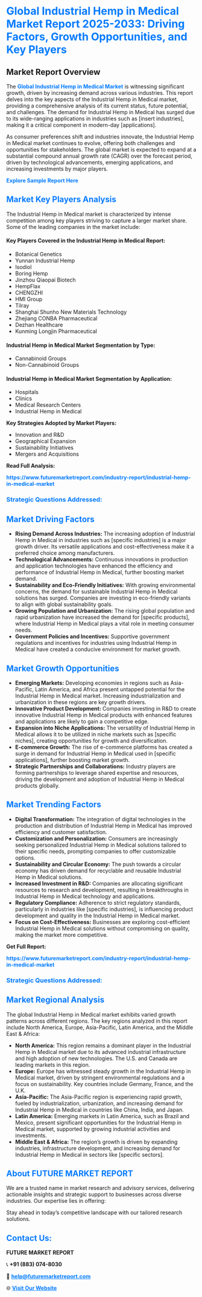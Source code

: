 <h1 style="color: #007BFF;">Global Industrial Hemp in Medical Market Report 2025-2033: Driving Factors, Growth Opportunities, and Key Players</h1>

<section id="overview">
<h2>Market Report Overview</h2>
<p>The <a href="https://www.futuremarketreport.com/industry-report/industrial-hemp-in-medical-market" style="color: #007BFF; text-decoration: none;"><strong>Global Industrial Hemp in Medical Market</strong></a> is witnessing significant growth, driven by increasing demand across various industries. This report delves into the key aspects of the Industrial Hemp in Medical market, providing a comprehensive analysis of its current status, future potential, and challenges. The demand for Industrial Hemp in Medical has surged due to its wide-ranging applications in industries such as [insert industries], making it a critical component in modern-day [applications].</p>
<p>As consumer preferences shift and industries innovate, the Industrial Hemp in Medical market continues to evolve, offering both challenges and opportunities for stakeholders. The global market is expected to expand at a substantial compound annual growth rate (CAGR) over the forecast period, driven by technological advancements, emerging applications, and increasing investments by major players.</p>
</section>

<section id="overview">
<p><a href="https://www.futuremarketreport.com/request-sample/reportId=125728" style="color: #007BFF; text-decoration: none;"><strong>Explore Sample Report Here</strong></a></p>
</section>

<section id="key-players">
<h2 style="color: #007BFF;">Market Key Players Analysis</h2>
<p>The Industrial Hemp in Medical market is characterized by intense competition among key players striving to capture a larger market share. Some of the leading companies in the market include:</p>
<h4>Key Players Covered in the Industrial Hemp in Medical Report:</h4>
<ul><li>Botanical Genetics</li><li>Yunnan Industrial Hemp</li><li>Isodiol</li><li>Boring Hemp</li><li>Jinzhou Qiaopai Biotech</li><li>HempFlax</li><li>CHENGZHI</li><li>HMI Group</li><li>Tilray</li><li>Shanghai Shunho New Materials Technology</li><li>Zhejiang CONBA Pharmaceutical</li><li>Dezhan Healthcare</li><li>Kunming Longjin Pharmaceutical</li></ul>
<h4>Industrial Hemp in Medical Market Segmentation by Type:</h4>
<ul><li>Cannabinoid Groups</li><li>Non-Cannabinoid Groups</li></ul>

<h4>Industrial Hemp in Medical Market Segmentation by Application:</h4>
<ul><li>Hospitals</li><li>Clinics</li><li>Medical Research Centers</li><li>Industrial Hemp in Medical</li></ul>
<p><strong>Key Strategies Adopted by Market Players:</strong></p>
<ul>
<li>Innovation and R&D</li>
<li>Geographical Expansion</li>
<li>Sustainability Initiatives</li>
<li>Mergers and Acquisitions</li>
</ul>
</section>

<section>
<p><strong>Read Full Analysis: </strong></p><a href="https://www.futuremarketreport.com/industry-report/industrial-hemp-in-medical-market" style="color: #007BFF; text-decoration: none;"><strong>https://www.futuremarketreport.com/industry-report/industrial-hemp-in-medical-market</strong></a>
<h3 style="color: #007BFF;">Strategic Questions Addressed:</h3>
</section>

<section id="driving-factors">
<h2 style="color: #007BFF;">Market Driving Factors</h2>
<ul>
<li><strong>Rising Demand Across Industries:</strong> The increasing adoption of Industrial Hemp in Medical in industries such as [specific industries] is a major growth driver. Its versatile applications and cost-effectiveness make it a preferred choice among manufacturers.</li>
<li><strong>Technological Advancements:</strong> Continuous innovations in production and application technologies have enhanced the efficiency and performance of Industrial Hemp in Medical, further boosting market demand.</li>
<li><strong>Sustainability and Eco-Friendly Initiatives:</strong> With growing environmental concerns, the demand for sustainable Industrial Hemp in Medical solutions has surged. Companies are investing in eco-friendly variants to align with global sustainability goals.</li>
<li><strong>Growing Population and Urbanization:</strong> The rising global population and rapid urbanization have increased the demand for [specific products], where Industrial Hemp in Medical plays a vital role in meeting consumer needs.</li>
<li><strong>Government Policies and Incentives:</strong> Supportive government regulations and incentives for industries using Industrial Hemp in Medical have created a conducive environment for market growth.</li>
</ul>
</section>

<section id="growth-opportunities">
<h2 style="color: #007BFF;">Market Growth Opportunities</h2>
<ul>
<li><strong>Emerging Markets:</strong> Developing economies in regions such as Asia-Pacific, Latin America, and Africa present untapped potential for the Industrial Hemp in Medical market. Increasing industrialization and urbanization in these regions are key growth drivers.</li>
<li><strong>Innovative Product Development:</strong> Companies investing in R&D to create innovative Industrial Hemp in Medical products with enhanced features and applications are likely to gain a competitive edge.</li>
<li><strong>Expansion into Niche Applications:</strong> The versatility of Industrial Hemp in Medical allows it to be utilized in niche markets such as [specific niches], creating opportunities for growth and diversification.</li>
<li><strong>E-commerce Growth:</strong> The rise of e-commerce platforms has created a surge in demand for Industrial Hemp in Medical used in [specific applications], further boosting market growth.</li>
<li><strong>Strategic Partnerships and Collaborations:</strong> Industry players are forming partnerships to leverage shared expertise and resources, driving the development and adoption of Industrial Hemp in Medical products globally.</li>
</ul>
</section>

<section id="trending-factors">
<h2 style="color: #007BFF;">Market Trending Factors</h2>
<ul>
<li><strong>Digital Transformation:</strong> The integration of digital technologies in the production and distribution of Industrial Hemp in Medical has improved efficiency and customer satisfaction.</li>
<li><strong>Customization and Personalization:</strong> Consumers are increasingly seeking personalized Industrial Hemp in Medical solutions tailored to their specific needs, prompting companies to offer customizable options.</li>
<li><strong>Sustainability and Circular Economy:</strong> The push towards a circular economy has driven demand for recyclable and reusable Industrial Hemp in Medical solutions.</li>
<li><strong>Increased Investment in R&D:</strong> Companies are allocating significant resources to research and development, resulting in breakthroughs in Industrial Hemp in Medical technology and applications.</li>
<li><strong>Regulatory Compliance:</strong> Adherence to strict regulatory standards, particularly in industries like [specific industries], is influencing product development and quality in the Industrial Hemp in Medical market.</li>
<li><strong>Focus on Cost-Effectiveness:</strong> Businesses are exploring cost-efficient Industrial Hemp in Medical solutions without compromising on quality, making the market more competitive.</li>
</ul>
</section>

<section>
<p><strong>Get Full Report: </strong></p><a href="https://www.futuremarketreport.com/industry-report/industrial-hemp-in-medical-market" style="color: #007BFF; text-decoration: none;"><strong>https://www.futuremarketreport.com/industry-report/industrial-hemp-in-medical-market</strong></a>
<h3 style="color: #007BFF;">Strategic Questions Addressed:</h3>
</section>


<section id="regional-analysis">
<h2 style="color: #007BFF;">Market Regional Analysis</h2>
<p>The global Industrial Hemp in Medical market exhibits varied growth patterns across different regions. The key regions analyzed in this report include North America, Europe, Asia-Pacific, Latin America, and the Middle East & Africa:</p>
<ul>
<li><strong>North America:</strong> This region remains a dominant player in the Industrial Hemp in Medical market due to its advanced industrial infrastructure and high adoption of new technologies. The U.S. and Canada are leading markets in this region.</li>
<li><strong>Europe:</strong> Europe has witnessed steady growth in the Industrial Hemp in Medical market, driven by stringent environmental regulations and a focus on sustainability. Key countries include Germany, France, and the U.K.</li>
<li><strong>Asia-Pacific:</strong> The Asia-Pacific region is experiencing rapid growth, fueled by industrialization, urbanization, and increasing demand for Industrial Hemp in Medical in countries like China, India, and Japan.</li>
<li><strong>Latin America:</strong> Emerging markets in Latin America, such as Brazil and Mexico, present significant opportunities for the Industrial Hemp in Medical market, supported by growing industrial activities and investments.</li>
<li><strong>Middle East & Africa:</strong> The region’s growth is driven by expanding industries, infrastructure development, and increasing demand for Industrial Hemp in Medical in sectors like [specific sectors].</li>
</ul>
</section>

<footer>
<h2 style="color: #007BFF;">About FUTURE MARKET REPORT</h2>
<p>We are a trusted name in market research and advisory services, delivering actionable insights and strategic support to businesses across diverse industries. Our expertise lies in offering:</p>

<p>Stay ahead in today’s competitive landscape with our tailored research solutions.</p>

<h2 style="color: #007BFF;">Contact Us:</h2>
<p><strong>FUTURE MARKET REPORT</strong></p>
<p>📞 <strong>+91 (883) 074-8030</strong></p>
<p>📧 <strong><a href="mailto:help@futuremarketreport.com" style="color: #007BFF;">help@futuremarketreport.com</a></strong></p>
<p>🌐 <strong><a href="https://www.futuremarketreport.com/" style="color: #007BFF;">Visit Our Website</a></strong></p>
</footer>